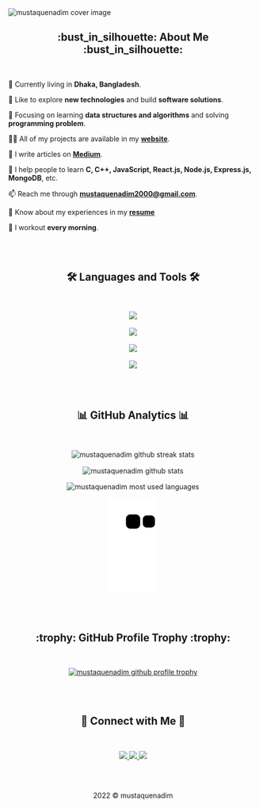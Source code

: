 <!-- cover image -->
<img src="https://user-images.githubusercontent.com/56265819/176989215-f34717f4-54d2-45dc-ad90-ec10e7d49bcd.png" alt="mustaquenadim cover image" />
<!-- end cover image -->

<br/>

<!-- about me -->
<h2 align="center"> :bust_in_silhouette: About Me :bust_in_silhouette: </h2>

<br/>

:round_pushpin: Currently living in **Dhaka, Bangladesh**.

<!-- :mortar_board: I dropped out from **university (Computer Science, University of the People)**. -->

<!-- :briefcase: I'm currently doing full time job at **JoulesLabs** as a **Software Engineer**. -->

:book: Like to explore **new technologies** and build **software solutions**.

:seedling: Focusing on learning **data structures and algorithms** and solving **programming problem**.

<!-- 🤝  I’m looking for help with **fixing bugs.** -->

👨‍💻 All of my projects are available in my [**website**](https://mustaquenadim.com/).

📝 I write articles on [**Medium**](https://mustaquenadim.medium.com/).

🏫 I help people to learn **C, C++, JavaScript, React.js, Node.js, Express.js, MongoDB**, etc.

📫 Reach me through **mustaquenadim2000@gmail.com**.

📄 Know about my experiences in my [**resume**](https://mustaquenadim.com/Mustaque-Nadim-Software-Engineer-Resume.pdf)

<!-- ⚡  Fun fact **I'm idle so that I always try to code short.** -->

:runner: I workout **every morning**.

<!-- end about me -->

<br/>
<br/>

<!-- language & tools -->
<h2 align="center">🛠 Languages and Tools 🛠</h2>
<br/>
<p align="center">
  <img src="https://skillicons.dev/icons?i=c,cpp,javascript,typescript" />
</p>
<p align="center">
  <img src="https://skillicons.dev/icons?i=react,next,redux,html,css,bootstrap,tailwind" />
</p>
<p align="center">
  <img src="https://skillicons.dev/icons?i=nodejs,express,mongodb" />
</p>
<p align="center">
  <img src="https://skillicons.dev/icons?i=git,github,vscode,linux" />
</p>
<!-- end language & tools -->

<br/>
<br/>

<!-- github analytics -->
<h2 align="center"> 📊 GitHub Analytics 📊 </h2>
<br/>
<p align="center">
  <img align="center" src="https://github-readme-streak-stats.herokuapp.com/?user=mustaquenadim&background=003855&currStreakNum=67e26d&ring=67e26d&fire=67e26d&currStreakLabel=67e26d&sideNums=ffffff&sideLabels=ffffff&dates=adb5bd&hide_border=true" alt="mustaquenadim github streak stats" />
</p>
<p align="center">
  <img align="center" src="https://github-readme-stats.vercel.app/api?username=mustaquenadim&custom_title=GitHub%20%Stats&show_icons=true&locale=en&title_color=67e26d&text_color=ffffff&icon_color=67e26d&bg_color=003855&hide_border=true" alt="mustaquenadim github stats" />
</p>
<p align="center">
  <img align="center" src="https://github-readme-stats.vercel.app/api/top-langs?username=mustaquenadim&langs_count=8&layout=compact&card_width=445&title_color=67e26d&text_color=ffffff&icon_color=67e26d&bg_color=003855&hide_border=true" alt="mustaquenadim most used languages" />
</p>
<p align="center">
  <img align="center" src="https://github.com/mustaquenadim/mustaquenadim/blob/output/github-contribution-grid-snake.svg" alt="mustaquenadim contribution grid snake" />
</p>
<!-- end github analytics -->

<br/>
<br/>

<!-- github profile trophy -->
<h2 align="center"> :trophy: GitHub Profile Trophy :trophy: </h2>

<br/>

<p align="center">
  <a href="https://github.com/ryo-ma/github-profile-trophy">
    <img src="https://github-profile-trophy.vercel.app/?username=mustaquenadim&theme=flat&row=1&no-frame=true" alt="mustaquenadim github profile trophy" />
  </a>
</p>
<!-- end github profile trophy -->

<br/>
<br/>

<!-- connect with me -->
<h2 align="center">🔗 Connect with Me 🔗</h2>

<br/>

<p align="center">
  <a href="https://www.linkedin.com/in/mustaquenadim/">
    <img src="https://skillicons.dev/icons?i=linkedin" />
  </a>
  <a href="https://twitter.com/MNadimOfficial/">
    <img src="https://skillicons.dev/icons?i=twitter" />
  </a>
  <a href="https://www.instagram.com/mustaquenadim/">
    <img src="https://skillicons.dev/icons?i=instagram" />
  </a>
</p>
<!-- end connect with me -->

<!-- <h3 align="center">✨ Support ✨</h3>
<p align="center"><a href="https://www.buymeacoffee.com/mustaquenadim"> <img align="center" src="https://cdn.buymeacoffee.com/buttons/v2/default-yellow.png" height="50" width="210" alt="mustaquenadim" /></a></p> -->

<br/>
<br/>

<p align="center">2022 ©️ mustaquenadim</p>
